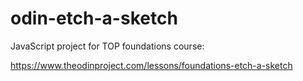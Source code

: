 # odin-etch-a-sketch
JavaScript project for TOP foundations course:

https://www.theodinproject.com/lessons/foundations-etch-a-sketch